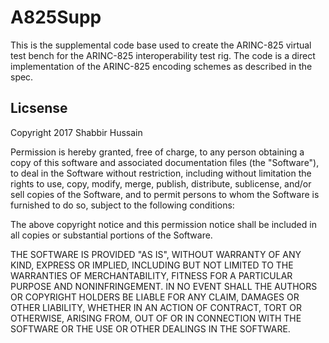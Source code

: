 # A825Supp
This is the supplemental code base used to create the ARINC-825 virtual test bench for the ARINC-825 interoperability test rig. The code is a direct implementation of the ARINC-825 encoding schemes as described in the spec.

## Licsense 

 Copyright 2017 Shabbir Hussain 
 
 Permission is hereby granted, free of charge, to any person obtaining a copy of this software and associated documentation files (the "Software"), to deal in the Software without restriction, including without limitation the rights to use, copy, modify, merge, publish, distribute, sublicense, and/or sell copies of the Software, and to permit persons to whom the Software is furnished to do so, subject to the following conditions:

The above copyright notice and this permission notice shall be included in all copies or substantial portions of the Software.

THE SOFTWARE IS PROVIDED "AS IS", WITHOUT WARRANTY OF ANY KIND, EXPRESS OR IMPLIED, INCLUDING BUT NOT LIMITED TO THE WARRANTIES OF MERCHANTABILITY, FITNESS FOR A PARTICULAR PURPOSE AND NONINFRINGEMENT. IN NO EVENT SHALL THE AUTHORS OR COPYRIGHT HOLDERS BE LIABLE FOR ANY CLAIM, DAMAGES OR OTHER LIABILITY, WHETHER IN AN ACTION OF CONTRACT, TORT OR OTHERWISE, ARISING FROM, OUT OF OR IN CONNECTION WITH THE SOFTWARE OR THE USE OR OTHER DEALINGS IN THE SOFTWARE.

